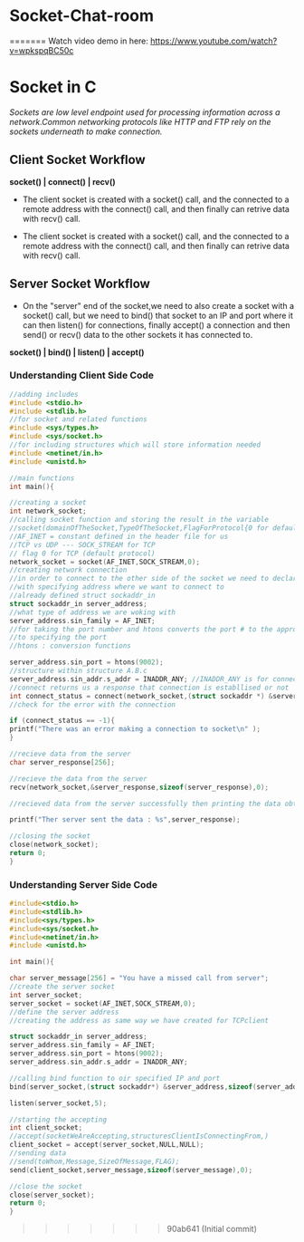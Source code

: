 # Socket-Chat-room
=======
Watch video demo in here: https://www.youtube.com/watch?v=wpkspqBC50c
# Socket in C

_Sockets are low level endpoint used for processing information across a network.Common networking protocols like HTTP and FTP rely on the sockets underneath to make connection._

## Client Socket Workflow

**socket()
|
connect()
|
recv()**

* The client socket is created with a socket() call, and the connected to a remote address with the connect() call, and then finally can retrive data with recv() call.

* The client socket is created with a socket() call, and the connected to a remote address with the connect() call, and then finally can retrive data with recv() call.

## Server Socket Workflow

* On the "server" end of the socket,we need to also create a socket with a socket() call, but we need to bind() that socket to an IP and port where it can then listen() for connections, finally accept() a connection and then send() or recv() data to the other sockets it has connected to.

**socket()
|
bind()
|
listen()
|
accept()**

### Understanding Client Side Code

```C
//adding includes
#include <stdio.h>
#include <stdlib.h>
//for socket and related functions
#include <sys/types.h>
#include <sys/socket.h>
//for including structures which will store information needed
#include <netinet/in.h>
#include <unistd.h>

//main functions
int main(){

//creating a socket
int network_socket;
//calling socket function and storing the result in the variable
//socket(domainOfTheSocket,TypeOfTheSocket,FlagForProtocol{0 for default protocol i.e, TCP})
//AF_INET = constant defined in the header file for us
//TCP vs UDP --- SOCK_STREAM for TCP
// flag 0 for TCP (default protocol)
network_socket = socket(AF_INET,SOCK_STREAM,0);
//creating network connection
//in order to connect to the other side of the socket we need to declare connect
//with specifying address where we want to connect to
//already defined struct sockaddr_in
struct sockaddr_in server_address;
//what type of address we are woking with
server_address.sin_family = AF_INET;
//for taking the port number and htons converts the port # to the appropriate data type we want to write
//to specifying the port
//htons : conversion functions

server_address.sin_port = htons(9002);
//structure within structure A.B.c
server_address.sin_addr.s_addr = INADDR_ANY; //INADDR_ANY is for connection with 0000
//connect returns us a response that connection is establlised or not
int connect_status = connect(network_socket,(struct sockaddr *) &server_address, sizeof(server_address));
//check for the error with the connection

if (connect_status == -1){
printf("There was an error making a connection to socket\n" );
}

//recieve data from the server
char server_response[256];

//recieve the data from the server
recv(network_socket,&server_response,sizeof(server_response),0);

//recieved data from the server successfully then printing the data obtained from the server

printf("Ther server sent the data : %s",server_response);

//closing the socket
close(network_socket);
return 0;
}
```

### Understanding Server Side Code

```C
#include<stdio.h>
#include<stdlib.h>
#include<sys/types.h>
#include<sys/socket.h>
#include<netinet/in.h>
#include <unistd.h>

int main(){

char server_message[256] = "You have a missed call from server";
//create the server socket
int server_socket;
server_socket = socket(AF_INET,SOCK_STREAM,0);
//define the server address
//creating the address as same way we have created for TCPclient

struct sockaddr_in server_address;
server_address.sin_family = AF_INET;
server_address.sin_port = htons(9002);
server_address.sin_addr.s_addr = INADDR_ANY;

//calling bind function to oir specified IP and port
bind(server_socket,(struct sockaddr*) &server_address,sizeof(server_address));

listen(server_socket,5);

//starting the accepting
int client_socket;
//accept(socketWeAreAccepting,structuresClientIsConnectingFrom,)
client_socket = accept(server_socket,NULL,NULL);
//sending data
//send(toWhom,Message,SizeOfMessage,FLAG);
send(client_socket,server_message,sizeof(server_message),0);

//close the socket
close(server_socket);
return 0;
}
```
>>>>>>> 90ab641 (Initial commit)
